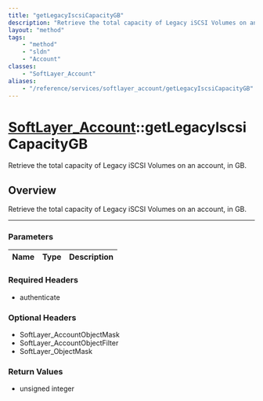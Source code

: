 ```yaml
---
title: "getLegacyIscsiCapacityGB"
description: "Retrieve the total capacity of Legacy iSCSI Volumes on an account, in GB."
layout: "method"
tags:
    - "method"
    - "sldn"
    - "Account"
classes:
    - "SoftLayer_Account"
aliases:
    - "/reference/services/softlayer_account/getLegacyIscsiCapacityGB"
---
```

# [SoftLayer_Account](/reference/services/SoftLayer_Account)::getLegacyIscsiCapacityGB


Retrieve the total capacity of Legacy iSCSI Volumes on an account, in GB.


## Overview 
Retrieve the total capacity of Legacy iSCSI Volumes on an account, in GB.

-----

### Parameters 
|Name | Type | Description |
| --- | --- | --- |


### Required Headers
* authenticate


### Optional Headers
* SoftLayer_AccountObjectMask
* SoftLayer_AccountObjectFilter
* SoftLayer_ObjectMask

### Return Values
* unsigned integer





